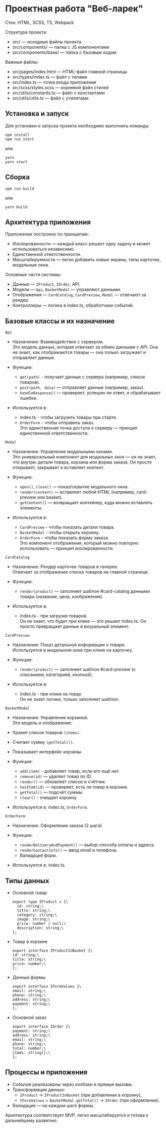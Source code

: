 # Проектная работа "Веб-ларек"

Стек: HTML, SCSS, TS, Webpack

Структура проекта:

- src/ — исходные файлы проекта
- src/components/ — папка с JS компонентами
- src/components/base/ — папка с базовым кодом

Важные файлы:

- src/pages/index.html — HTML-файл главной страницы
- src/types/index.ts — файл с типами
- src/index.ts — точка входа приложения
- src/scss/styles.scss — корневой файл стилей
- src/utils/constants.ts — файл с константами
- src/utils/utils.ts — файл с утилитами

## Установка и запуск

Для установки и запуска проекта необходимо выполнить команды

```
npm install
npm run start
```

или

```
yarn
yarn start
```

## Сборка

```
npm run build
```

или

```
yarn build
```

## Архитектура приложения

Приложение построено по принципам:

- Изолированности — каждый класс решает одну задачу и может использоваться независимо.
- Единственной ответственности.
- Масштабируемости — легко добавить новые экраны, типы карточек, модальные окна.

Основные части системы:

- Данные — `IProduct`, `IOrder`, API.
- Модели — `Api`, `BasketModal` — управляют данными.
- Отображения — `CardCatalog`, `CardPreview`, `Modal` — отвечают за рендер.
- Контроллеры — логика в index.ts, обработчики событий.

## Базовые классы и их назначение

`Api`

- Назначение: Взаимодействие с сервером.\
  Это модель данных, которая отвечает за обмен данными с API.
  Она не знает, как отображаются товары — она только загружает и отправляет данные.

- Функции:

  - `get(path)` - получает данные с сервера (например, список товаров).
  - `post(path, data)` — отправляет данные (например, заказ).
  - `handleResponse()` — проверяет, успешен ли ответ, и обрабатывает ошибки.

- Используется в:
  - index.ts - чтобы загрузить товары при старте.
  - `OrderForm` - чтобы отправить заказ.\
    Это единственная точка доступа к серверу — принцип единственной ответственности.

`Modal`

- Назначение: Управление модальными окнами.\
  Это универсальный компонент для модальных окон — он не знает, что внутри: детали товара, корзина или форма заказа.
  Он просто открывает, закрывает и вставляет контент.

- Функции:

  - `open()`, `close()` — показ/скрытие модального окна.
  - `render(content)` — вставляет любой HTML (например, card-preview или basket).
  - `getContent()` — возвращает контейнер, куда можно вставлять элементы.

- Используется в:
  - `CardPreview` - чтобы показать детали товара.
  - `BasketModal` - чтобы открыть корзину.
  - `OrderForm` - чтобы показать форму заказа.\
    Это компонент отображения, который можно повторно использовать — принцип изолированности.

`CardCatalog`

- Назначение: Рендер карточек товаров в галерее.\
  Отвечает за отображение списка товаров на главной странице.

- Функции:

  - `render(product)` — заполняет шаблон #card-catalog данными товара (название, цена, изображение).

- Используется в:
  - index.ts - при загрузке товаров.\
    Он не знает, что будет при клике — это решает index.ts.
    Он просто превращает данные в визуальный элемент.

`CardPreview`

- Назначение: Показ детальной информации о товаре.\
  Используется в модальном окне при клике на карточку.

- Функции:

  - `render(product)` — заполняет шаблон #card-preview (с описанием, категорией, кнопкой).

- Используется в:
  - index.ts - при клике на товар.\
    Он не знает логики, только заполняет шаблон.

`BasketModal`

- Назначение: Управление корзиной.\
  Это модель и отображение:

- Хранит список товаров `(items)`.
- Считает сумму `(getTotal())`.
- Показывает интерфейс корзины.

- Функции:

  - `add(item)` - добавляет товар, если его ещё нет.
  - `remove(id)` — удаляет товар по ID.
  - `render()` — обновляет список и счётчик.
  - `hasItem(id)` — проверяет, есть ли товар в корзине.
  - `getTotal()` — подсчёт суммы.
  - `clear()` - очищает корзину.

- Используется в: index.ts, `OrderForm`.

`OrderForm`

- Назначение: Оформление заказа (2 шага).

- Функции:

  - `renderDeliveryAndPayment()` — выбор способа оплаты и адреса.
  - `renderContactInfo()` — ввод email и телефона.
  - Валидация форм.

- Используется в: index.ts.

## Типы данных

- Основной товар

  ```
  export type IProduct = {\
  	id: string;\
  	title: string;\
  	category: string;\
  	image: string;\
  	price: number | null;\
  	description: string;\
  };
  ```

- Товар в корзине

  ```
  export interface IProductInBasket {\
  id: string;\
  title: string;\
  price: number;\
  };
  ```

- Данные формы

  ```
  export interface IFormValues {\
  email: string;\
  phone: string;\
  address: string;\
  payment: string;\
  };
  ```

- Основной заказ

  ```
  export interface IOrder {\
  payment: string;\
  address: string;\
  email: string;\
  phone: string;\
  total: number;\
  items: string[];\
  };
  ```

## Процессы и приложения

- События реализованы через колбэки и прямые вызовы.
- Трансформация данных:
  - `IProduct` → `IProductInBasket` (при добавлении в корзину),
  - `IFormValues` + `BasketModal.getTotal()` → `IOrder` (при оформлении).
- Валидация — на каждом шаге формы.

Архитектура соответствует MVP, легко масштабируется и готова к дальнейшему развитию.
